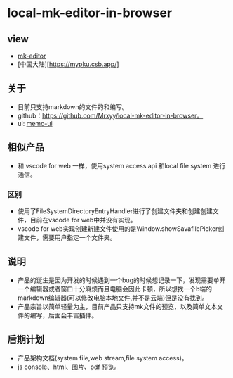 # local-mk-editor-in-browser

## view
+ [mk-editor](https://mk-editor.glitch.me/)
+ [中国大陆][https://mypku.csb.app/]

## 关于
+ 目前只支持markdown的文件的和编写。
+ github：https://github.com/Mrxyy/local-mk-editor-in-browser。
+ ui: [memo-ui](https://github.com/Mrxyy/memo-ui)

## 相似产品
+ 和 vscode for web 一样，使用system access api 和local file system 进行通信。

### 区别
+ 使用了FileSystemDirectoryEntryHandler进行了创建文件夹和创建创建文件，目前在vscode for web中并没有实现。
+ vscode for web实现创建新建文件使用的是Window.showSavafilePicker创建文件，需要用户指定一个文件夹。

## 说明
+ 产品的诞生是因为开发的时候遇到一个bug的时候想记录一下，发现需要单开一个编辑器或者窗口十分麻烦而且电脑会因此卡顿，所以想找一个b端的markdown编辑器(可以修改电脑本地文件,并不是云端)但是没有找到。
+ 产品宗旨以简单轻量为主，目前产品只支持mk文件的预览，以及简单文本文件的编写，后面会丰富插件。

## 后期计划
+ 产品架构文档(system file,web stream,file system access)。
+ js console、html、图片、pdf 预览。
